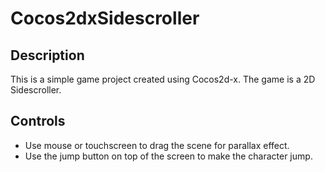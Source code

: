 # Cocos2dxSidescroller
 
## Description
This is a simple game project created using Cocos2d-x. The game is a 2D Sidescroller.

## Controls
- Use mouse or touchscreen to drag the scene for parallax effect.
- Use the jump button on top of the screen to make the character jump.
